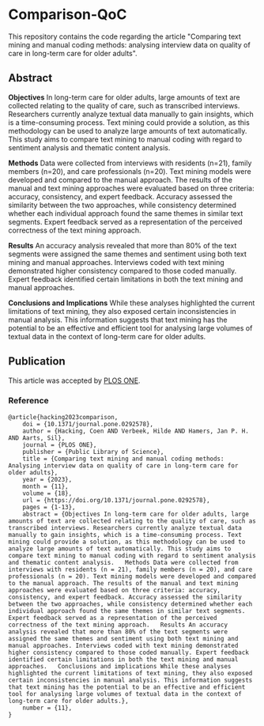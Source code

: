 # Comparison-QoC
This repository contains the code regarding the article "Comparing text mining and manual coding methods: analysing interview data on quality of care in long-term care for older adults".

## Abstract

**Objectives** In long-term care for older adults, large amounts of text are collected relating to the quality of care, such as transcribed interviews. Researchers currently analyze textual data manually to gain insights, which is a time-consuming process. Text mining could provide a solution, as this methodology can be used to analyze large amounts of text automatically. This study aims to compare text mining to manual coding with regard to sentiment analysis and thematic content analysis.

**Methods** Data were collected from interviews with residents (n=21), family members (n=20), and care professionals (n=20). Text mining models were developed and compared to the manual approach. The results of the manual and text mining approaches were evaluated based on three criteria: accuracy, consistency, and expert feedback. Accuracy assessed the similarity between the two approaches, while consistency determined whether each individual approach found the same themes in similar text segments. Expert feedback served as a representation of the perceived correctness of the text mining approach.

**Results** An accuracy analysis revealed that more than 80% of the text segments were assigned the same themes and sentiment using both text mining and manual approaches. Interviews coded with text mining demonstrated higher consistency compared to those coded manually. Expert feedback identified certain limitations in both the text mining and manual approaches.

**Conclusions and Implications** While these analyses highlighted the current limitations of text mining, they also exposed certain inconsistencies in manual analysis. This information suggests that text mining has the potential to be an effective and efficient tool for analysing large volumes of textual data in the context of long-term care for older adults.

## Publication

This article was accepted by [PLOS ONE](https://journals.plos.org/plosone/article?id=10.1371/journal.pone.0292578).

### Reference

```
@article{hacking2023comparison,
    doi = {10.1371/journal.pone.0292578},
    author = {Hacking, Coen AND Verbeek, Hilde AND Hamers, Jan P. H. AND Aarts, Sil},
    journal = {PLOS ONE},
    publisher = {Public Library of Science},
    title = {Comparing text mining and manual coding methods: Analysing interview data on quality of care in long-term care for older adults},
    year = {2023},
    month = {11},
    volume = {18},
    url = {https://doi.org/10.1371/journal.pone.0292578},
    pages = {1-13},
    abstract = {Objectives In long-term care for older adults, large amounts of text are collected relating to the quality of care, such as transcribed interviews. Researchers currently analyze textual data manually to gain insights, which is a time-consuming process. Text mining could provide a solution, as this methodology can be used to analyze large amounts of text automatically. This study aims to compare text mining to manual coding with regard to sentiment analysis and thematic content analysis.   Methods Data were collected from interviews with residents (n = 21), family members (n = 20), and care professionals (n = 20). Text mining models were developed and compared to the manual approach. The results of the manual and text mining approaches were evaluated based on three criteria: accuracy, consistency, and expert feedback. Accuracy assessed the similarity between the two approaches, while consistency determined whether each individual approach found the same themes in similar text segments. Expert feedback served as a representation of the perceived correctness of the text mining approach.   Results An accuracy analysis revealed that more than 80% of the text segments were assigned the same themes and sentiment using both text mining and manual approaches. Interviews coded with text mining demonstrated higher consistency compared to those coded manually. Expert feedback identified certain limitations in both the text mining and manual approaches.   Conclusions and implications While these analyses highlighted the current limitations of text mining, they also exposed certain inconsistencies in manual analysis. This information suggests that text mining has the potential to be an effective and efficient tool for analysing large volumes of textual data in the context of long-term care for older adults.},
    number = {11},
}
```
